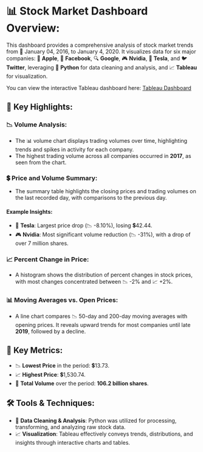 # 📊 Stock Market Dashboard Overview:

This dashboard provides a comprehensive analysis of stock market trends from 📅 January 04, 2016, to January 4, 2020. It visualizes data for six major companies: 🍎 **Apple**, 📘 **Facebook**, 🔍 **Google**, 🎮 **Nvidia**, 🚗 **Tesla**, and 🐦 **Twitter**, leveraging 🐍 **Python** for data cleaning and analysis, and 📈 **Tableau** for visualization.

You can view the interactive Tableau dashboard here: [Tableau Dashboard]([<your-tableau-link>](https://public.tableau.com/views/StockMarketDashBoard_17362112948100/Dashboard1?:language=en-US&:sid=&:redirect=auth&:display_count=n&:origin=viz_share_link))

## 🔑 Key Highlights:

### 📉 Volume Analysis:
- The 📊 volume chart displays trading volumes over time, highlighting trends and spikes in activity for each company.
- The highest trading volume across all companies occurred in **2017**, as seen from the chart.

### 💲 Price and Volume Summary:
- The summary table highlights the closing prices and trading volumes on the last recorded day, with comparisons to the previous day.

#### Example Insights:
- 🚗 **Tesla**: Largest price drop (📉 -8.10%), losing 💲42.44.
- 🎮 **Nvidia**: Most significant volume reduction (📉 -31%), with a drop of over 7 million shares.

### 📈 Percent Change in Price:
- A histogram shows the distribution of percent changes in stock prices, with most changes concentrated between 📉 -2% and 📈 +2%.

### 📊 Moving Averages vs. Open Prices:
- A line chart compares 📉 50-day and 200-day moving averages with opening prices. It reveals upward trends for most companies until late **2019**, followed by a decline.

## 📌 Key Metrics:
- 📉 **Lowest Price** in the period: 💲13.73.
- 📈 **Highest Price**: 💲1,530.74.
- 🔢 **Total Volume** over the period: **106.2 billion shares**.

## 🛠️ Tools & Techniques:
- 🐍 **Data Cleaning & Analysis**: Python was utilized for processing, transforming, and analyzing raw stock data.
- 📈 **Visualization**: Tableau effectively conveys trends, distributions, and insights through interactive charts and tables.
